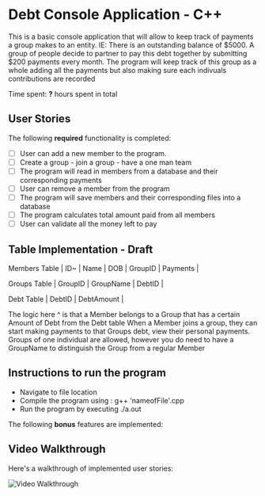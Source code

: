 # Debt Console Application - C++

This is a basic console application that will allow to keep track of payments a group makes 
to an entity. 
IE: There is an outstanding balance of $5000. A group of people decide to partner to pay this debt together by
    submitting $200 payments every month. The program will keep track of this group as a whole adding all the payments
    but also making sure each indivuals contributions are recorded

Time spent: **?** hours spent in total

## User Stories

The following **required** functionality is completed:

- [ ] User can add a new member to the program. 
- [ ] Create a group - join a group - have a one man team 
- [ ] The program will read in members from a database and their corresponding payments
- [ ] User can remove a member from the program
- [ ] The program will save members and their corresponding files into a database  
- [ ] The program calculates total amount paid from all members 
- [ ] User can validate all the money left to pay 

## Table Implementation - Draft 

Members Table
 | ID~ | Name | DOB | GroupID | Payments | 

Groups Table 
 | GroupID | GroupName | DebtID | 

Debt Table 
 | DebtID | DebtAmount | 

The logic here ^ is that a Member belongs to a Group that has a certain Amount of Debt from the Debt table
When a Member joins a group, they can start making payments to that Groups debt, view their personal payments. 
Groups of one individual are allowed, however you do need to have a GroupName to distinguish 
the Group from a regular Member

## Instructions to run the program

- Navigate to file location
- Compile the program using : g++ 'nameofFile'.cpp
- Run the program by executing ./a.out 

The following **bonus** features are implemented:


## Video Walkthrough

Here's a walkthrough of implemented user stories:

<img src='http://g.recordit.co/R0Uia1UCLl.gif' title='Video Walkthrough' width='' alt='Video Walkthrough' />
